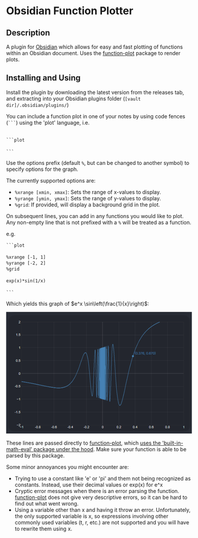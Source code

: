 # Obsidian Function Plotter

## Description
A plugin for [Obsidian](https://obsidian.md/) which allows for easy and fast plotting of functions within an Obsidian document. Uses the [function-plot](https://www.npmjs.com/package/function-plot) package to render plots.

## Installing and Using
Install the plugin by downloading the latest version from the releases tab, and extracting into your Obsidian plugins folder (`[vault dir]/.obsidian/plugins/`)

You can include a function plot in one of your notes by using code fences (` ``` `) using the 'plot' language, i.e.
~~~

```plot

```
~~~

Use the options prefix (default `%`, but can be changed to another symbol) to specify options for the graph.

The currently supported options are:
- `%xrange [xmin, xmax]`: Sets the range of x-values to display.
- `%yrange [ymin, ymax]`: Sets the range of y-values to display.
- `%grid`: If provided, will display a background grid in the plot.

On subsequent lines, you can add in any functions you would like to plot. 
Any non-empty line that is not prefixed with a `%` will be treated as a function. 

e.g.
~~~
```plot

%xrange [-1, 1]
%yrange [-2, 2]
%grid

exp(x)*sin(1/x)

```
~~~
Which yields this graph of $e^x \sin\left(\frac{1}{x}\right)$:

![](example1.png)

These lines are passed directly to [function-plot](https://www.npmjs.com/package/function-plot), which [uses the 'built-in-math-eval' package under the hood](https://github.com/mauriciopoppe/function-plot/issues/184#issuecomment-1041964296). Make sure your function is able to be parsed by this package.

Some minor annoyances you might encounter are:
- Trying to use a constant like 'e' or 'pi' and them not being recognized as constants. Instead, use their decimal values or exp(x) for e^x
- Cryptic error messages when there is an error parsing the function. [function-plot](https://www.npmjs.com/package/function-plot) does not give very descriptive errors, so it can be hard to find out what went wrong.
- Using a variable other than x and having it throw an error. Unfortunately, the only supported variable is x, so expressions involving other commonly used variables (t, r, etc.) are not supported and you will have to rewrite them using x. 

